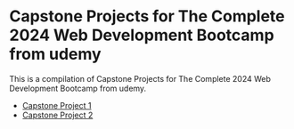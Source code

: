 # Capstone Projects for The Complete 2024 Web Development Bootcamp from udemy
This is a compilation of Capstone Projects for The Complete 2024 Web Development Bootcamp from udemy. 
<ul>
<li><a href="https://github.com/jeanj14/webDevCapstoneProjects/tree/01539fbb020291cb708a8ebe71f2298c932a45b2/CapstoneProject1/index.html">Capstone Project 1</a></li>
<li><a href="./CapstoneProject2/index.html">Capstone Project 2</a></li>
</ul>

